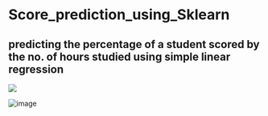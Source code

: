 # Score_prediction_using_Sklearn

## predicting the percentage of a student scored by the no. of hours studied using simple linear regression
![](https://blog.trello.com/shorten-study-time-get-results-as-a-student)

![image](https://user-images.githubusercontent.com/100712020/177280790-9887002e-e9a2-43d5-be03-f560a78fd2f5.png)
